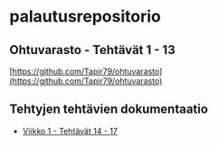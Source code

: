 # palautusrepositorio

## Ohtuvarasto - Tehtävät 1 - 13
[https://github.com/Tapir79/ohtuvarasto](https://github.com/Tapir79/ohtuvarasto)

## Tehtyjen tehtävien dokumentaatio

* [Viikko 1 - Tehtävät 14 - 17](https://github.com/Tapir79/ot-harjoitustyo/tree/main/dokumentaatio/kayttoohje.md)

